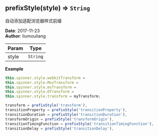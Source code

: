 ## prefixStyle(style) ⇒ <code>String</code>
<p>自动添加适配浏览器样式前缀</p>

**Date**: 2017-11-23  
**Author**: liumouliang  

| Param | Type |
| --- | --- |
| style | <code>String</code> | 

**Example**  
```javascript
this.spinner.style.webkitTransform = 
this.spinner.style.MozTransform = 
this.spinner.style.msTransform = 
this.spinner.style.OTransform = 
this.spinner.style.transform = myTransform;

transform = prefixStyle('transform'),
transitionProperty = prefixStyle('transitionProperty'),
transitionDuration = prefixStyle('transitionDuration'),
transformOrigin = prefixStyle('transformOrigin'),
transitionTimingFunction = prefixStyle('transitionTimingFunction'),
transitionDelay = prefixStyle('transitionDelay'),
```
